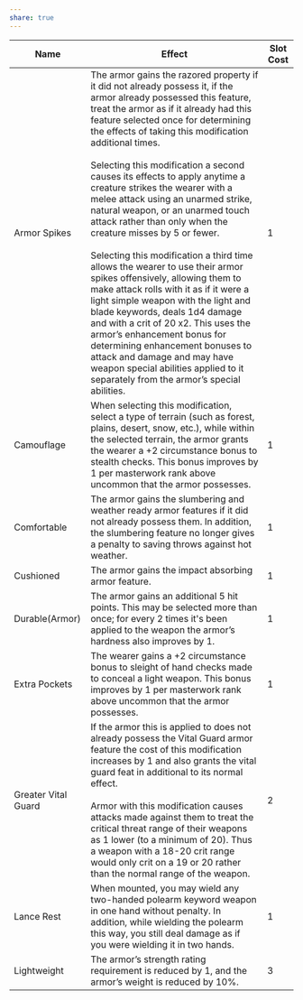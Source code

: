 ```yaml
---
share: true
---
```


| Name                | Effect                                                                                                                                                                                                                                                                                                                                                                                                                                                                                                                                                                                                                                                                                                                                                                                                                                                                                                                                                                                                 | Slot Cost |
| ------------------- | ------------------------------------------------------------------------------------------------------------------------------------------------------------------------------------------------------------------------------------------------------------------------------------------------------------------------------------------------------------------------------------------------------------------------------------------------------------------------------------------------------------------------------------------------------------------------------------------------------------------------------------------------------------------------------------------------------------------------------------------------------------------------------------------------------------------------------------------------------------------------------------------------------------------------------------------------------------------------------------------------------ | --------- |
| Armor Spikes        | The armor gains the razored property if it did not already possess it, if the armor already possessed this feature, treat the armor as if it already had this feature selected once for determining the effects of taking this modification additional times.<br><br>Selecting this modification a second causes its effects to apply anytime a creature strikes the wearer with a melee attack using an unarmed strike, natural weapon, or an unarmed touch attack rather than only when the creature misses by 5 or fewer.<br><br>Selecting this modification a third time allows the wearer to use their armor spikes offensively, allowing them to make attack rolls with it as if it were a light simple weapon with the light and blade keywords, deals 1d4 damage and with a crit of 20 x2. This uses the armor’s enhancement bonus for determining enhancement bonuses to attack and damage and may have weapon special abilities applied to it separately from the armor’s special abilities. | 1         |
| Camouflage          | When selecting this modification, select a type of terrain (such as forest, plains, desert, snow, etc.), while within the selected terrain, the armor grants the wearer a +2 circumstance bonus to stealth checks. This bonus improves by 1 per masterwork rank above uncommon that the armor possesses.                                                                                                                                                                                                                                                                                                                                                                                                                                                                                                                                                                                                                                                                                               | 1         |
| Comfortable         | The armor gains the slumbering and weather ready armor features if it did not already possess them. In addition, the slumbering feature no longer gives a penalty to saving throws against hot weather.                                                                                                                                                                                                                                                                                                                                                                                                                                                                                                                                                                                                                                                                                                                                                                                                | 1         |
| Cushioned           | The armor gains the impact absorbing armor feature.                                                                                                                                                                                                                                                                                                                                                                                                                                                                                                                                                                                                                                                                                                                                                                                                                                                                                                                                                    | 1         |
| Durable(Armor)      | The armor gains an additional 5 hit points. This may be selected more than once; for every 2 times it's been applied to the weapon the armor’s hardness also improves by 1.                                                                                                                                                                                                                                                                                                                                                                                                                                                                                                                                                                                                                                                                                                                                                                                                                            | 1         |
| Extra Pockets       | The wearer gains a +2 circumstance bonus to sleight of hand checks made to conceal a light weapon. This bonus improves by 1 per masterwork rank above uncommon that the armor possesses.                                                                                                                                                                                                                                                                                                                                                                                                                                                                                                                                                                                                                                                                                                                                                                                                               | 1         |
| Greater Vital Guard | If the armor this is applied to does not already possess the Vital Guard armor feature the cost of this modification increases by 1 and also grants the vital guard feat in additional to its normal effect.<br><br>Armor with this modification causes attacks made against them to treat the critical threat range of their weapons as 1 lower (to a minimum of 20). Thus a weapon with a 18-20 crit range would only crit on a 19 or 20 rather than the normal range of the weapon.                                                                                                                                                                                                                                                                                                                                                                                                                                                                                                                 | 2         |
| Lance Rest          | When mounted, you may wield any two-handed polearm keyword weapon in one hand without penalty. In addition, while wielding the polearm this way, you still deal damage as if you were wielding it in two hands.                                                                                                                                                                                                                                                                                                                                                                                                                                                                                                                                                                                                                                                                                                                                                                                        | 1         |
| Lightweight         | The armor’s strength rating requirement is reduced by 1, and the armor’s weight is reduced by 10%.                                                                                                                                                                                                                                                                                                                                                                                                                                                                                                                                                                                                                                                                                                                                                                                                                                                                                                     | 3         |
